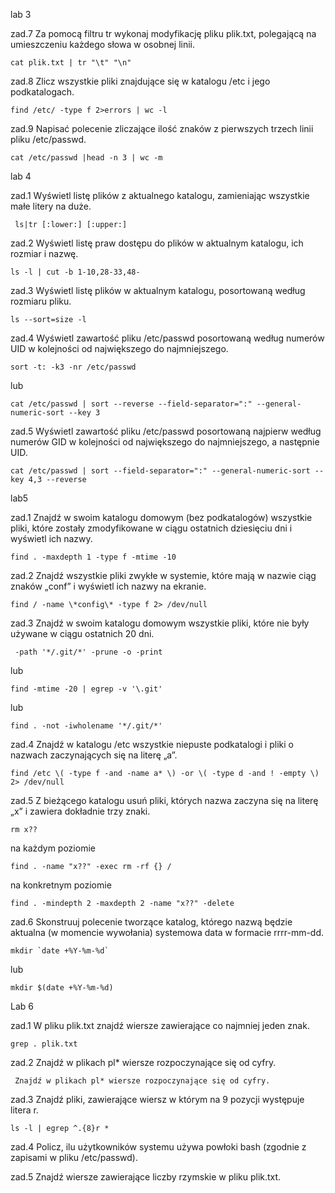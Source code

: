   lab 3
  
zad.7 Za pomocą filtru tr wykonaj modyfikację pliku plik.txt, polegającą na umieszczeniu każdego słowa w osobnej linii.

    cat plik.txt | tr "\t" "\n"

zad.8 Zlicz wszystkie pliki znajdujące się w katalogu /etc i jego podkatalogach.

    find /etc/ -type f 2>errors | wc -l
    
zad.9 Napisać polecenie zliczające ilość znaków z pierwszych trzech linii pliku /etc/passwd.

    cat /etc/passwd |head -n 3 | wc -m

 
 lab 4
  
zad.1 Wyświetl listę plików z aktualnego katalogu, zamieniając wszystkie małe litery na duże.

     ls|tr [:lower:] [:upper:]
     
zad.2 Wyświetl listę praw dostępu do plików w aktualnym katalogu, ich rozmiar i nazwę.

    ls -l | cut -b 1-10,28-33,48-
    
zad.3 Wyświetl listę plików w aktualnym katalogu, posortowaną według rozmiaru pliku.
    
    ls --sort=size -l
    
zad.4 Wyświetl zawartość pliku /etc/passwd posortowaną według numerów UID w kolejności od największego do najmniejszego.

    sort -t: -k3 -nr /etc/passwd

lub
   
    cat /etc/passwd | sort --reverse --field-separator=":" --general-numeric-sort --key 3

zad.5 Wyświetl zawartość pliku /etc/passwd posortowaną najpierw według numerów GID w kolejności od największego do najmniejszego, a następnie UID.

    cat /etc/passwd | sort --field-separator=":" --general-numeric-sort --key 4,3 --reverse

 
 
 lab5
  
zad.1 Znajdź w swoim katalogu domowym (bez podkatalogów) wszystkie pliki, które zostały zmodyfikowane w ciągu ostatnich dziesięciu dni i wyświetl ich nazwy.

    find . -maxdepth 1 -type f -mtime -10
    
zad.2 Znajdź wszystkie pliki zwykłe w systemie, które mają w nazwie ciąg znaków „conf” i wyświetl ich nazwy na ekranie.

    find / -name \*config\* -type f 2> /dev/null
    
zad.3 Znajdź w swoim katalogu domowym wszystkie pliki, które nie były używane w ciągu ostatnich 20 dni.

     -path '*/.git/*' -prune -o -print 

lub

    find -mtime -20 | egrep -v '\.git'

lub

    find . -not -iwholename '*/.git/*'


zad.4 Znajdź w katalogu /etc wszystkie niepuste podkatalogi i pliki o nazwach zaczynających się na literę „a”.

    find /etc \( -type f -and -name a* \) -or \( -type d -and ! -empty \) 2> /dev/null

zad.5 Z bieżącego katalogu usuń pliki, których nazwa zaczyna się na literę „x” i zawiera dokładnie trzy znaki.

    rm x??
    
na każdym poziomie
    
    find . -name "x??" -exec rm -rf {} / 
    
na konkretnym poziomie    

    find . -mindepth 2 -maxdepth 2 -name "x??" -delete
    
zad.6 Skonstruuj polecenie tworzące katalog, którego nazwą będzie aktualna (w momencie wywołania) systemowa data w formacie rrrr-mm-dd.
   
    mkdir `date +%Y-%m-%d`
  
lub

    mkdir $(date +%Y-%m-%d)
    
    
Lab 6

zad.1 W pliku plik.txt znajdź wiersze zawierające co najmniej jeden znak.

    grep . plik.txt
    
zad.2 Znajdź w plikach pl* wiersze rozpoczynające się od cyfry.

     Znajdź w plikach pl* wiersze rozpoczynające się od cyfry.
     
zad.3 Znajdź pliki, zawierające wiersz w którym na 9 pozycji występuje litera r.

    ls -l | egrep ^.{8}r *

zad.4 Policz, ilu użytkowników systemu używa powłoki bash (zgodnie z zapisami w pliku /etc/passwd).



zad.5 Znajdź wiersze zawierające liczby rzymskie w pliku plik.txt.
